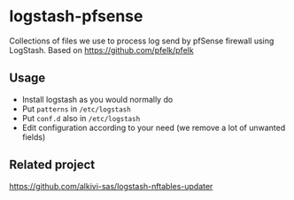 # logstash-pfsense

Collections of files we use to process log send by pfSense firewall using LogStash.
Based on https://github.com/pfelk/pfelk

## Usage
- Install logstash as you would normally do
- Put `patterns` in `/etc/logstash`
- Put `conf.d` also in `/etc/logstash`
- Edit configuration according to your need (we remove a lot of unwanted fields)

## Related project
https://github.com/alkivi-sas/logstash-nftables-updater
